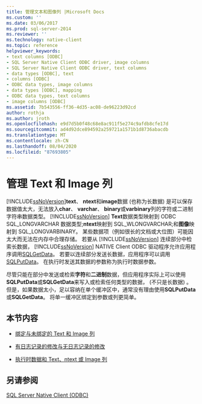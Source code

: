 ```yaml
---
title: 管理文本和图像列 |Microsoft Docs
ms.custom: ''
ms.date: 03/06/2017
ms.prod: sql-server-2014
ms.reviewer: ''
ms.technology: native-client
ms.topic: reference
helpviewer_keywords:
- text columns [ODBC]
- SQL Server Native Client ODBC driver, image columns
- SQL Server Native Client ODBC driver, text columns
- data types [ODBC], text
- columns [ODBC]
- ODBC data types, image columns
- data types [ODBC], mapping
- ODBC data types, text columns
- image columns [ODBC]
ms.assetid: 7b543556-ff36-4d35-ac08-de96223d92cd
author: rothja
ms.author: jroth
ms.openlocfilehash: e9d7d5b0f48c68e8ac911f5e274c9afdb8cfe17d
ms.sourcegitcommit: ad4d92dce894592a259721a1571b1d8736abacdb
ms.translationtype: MT
ms.contentlocale: zh-CN
ms.lasthandoff: 08/04/2020
ms.locfileid: "87693805"
---
```

# <a name="managing-text-and-image-columns"></a>管理 Text 和 Image 列
  [!INCLUDE[ssNoVersion](../../includes/ssnoversion-md.md)]**text**、 **ntext**和**image**数据 (也称为长数据) 是可以保存数据值太大，无法放入**char**、 **varchar**、 **binary**或**varbinary**列的字符或二进制字符串数据类型。 [!INCLUDE[ssNoVersion](../../includes/ssnoversion-md.md)] **Text**数据类型映射到 ODBC SQL_LONGVARCHAR 数据类型;**ntext**映射到 SQL_WLONGVARCHAR;和**图像**映射到 SQL_LONGVARBINARY。 某些数据项（例如很长的文档或大位图）可能因太大而无法在内存中合理存储。 若要从 [!INCLUDE[ssNoVersion](../../includes/ssnoversion-md.md)] 连续部分中检索长数据， [!INCLUDE[ssNoVersion](../../includes/ssnoversion-md.md)] NATIVE Client ODBC 驱动程序允许应用程序调用[SQLGetData](../native-client-odbc-api/sqlgetdata.md)。 若要以连续部分发送长数据，应用程序可以调用[SQLPutData](../native-client-odbc-api/sqlputdata.md)。 在执行时发送其数据的参数称为执行时数据参数。  
  
 尽管只能在部分中发送或检索**字符**和**二进制**数据，但应用程序实际上可以使用**SQLPutData**或**SQLGetData**来写入或检索任何类型的数据， (不只是长数据) 。 但是，如果数据太小，足以容纳在单个缓冲区中，通常没有理由使用**SQLPutData**或**SQLGetData**。 将单一缓冲区绑定到参数或列更简单。  
  
## <a name="in-this-section"></a>本节内容  
  
-   [绑定与未绑定的 Text 和 Image 列](bound-vs-unbound-text-and-image-columns.md)  
  
-   [有日志记录的修改与无日志记录的修改](logged-vs-unlogged-modifications.md)  
  
-   [执行时数据和 Text、ntext 或 Image 列](data-at-execution-and-text-ntext-or-image-columns.md)  
  
## <a name="see-also"></a>另请参阅  
 [SQL Server Native Client (ODBC)](../native-client/odbc/sql-server-native-client-odbc.md)  
  
  
